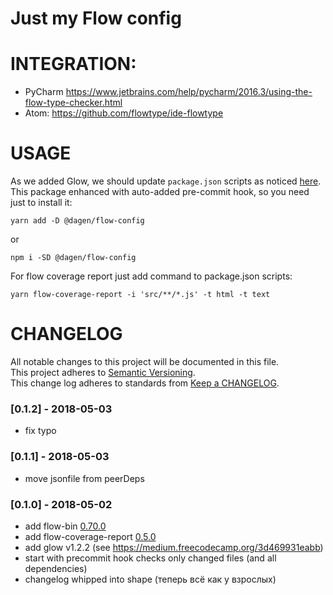 Just my Flow config
====================

# INTEGRATION:  
* PyCharm https://www.jetbrains.com/help/pycharm/2016.3/using-the-flow-type-checker.html  
* Atom: https://github.com/flowtype/ide-flowtype  

# USAGE  
As we added Glow, we should update `package.json` scripts as noticed [here](https://github.com/thejameskyle/glow#usage).  
This package enhanced with auto-added pre-commit hook, so you need just to install it:  
```
yarn add -D @dagen/flow-config
```
or
```
npm i -SD @dagen/flow-config
```

For flow coverage report just add command to package.json scripts:
```
yarn flow-coverage-report -i 'src/**/*.js' -t html -t text
```

# CHANGELOG

All notable changes to this project will be documented in this file.  
This project adheres to [Semantic Versioning](http://semver.org/).  
This change log adheres to standards from [Keep a CHANGELOG](http://keepachangelog.com).

### [0.1.2] - 2018-05-03
* fix typo

### [0.1.1] - 2018-05-03
* move jsonfile from peerDeps

### [0.1.0] - 2018-05-02
* add flow-bin [0.70.0](https://github.com/facebook/flow/releases/tag/v0.70.0)
* add flow-coverage-report [0.5.0](https://github.com/rpl/flow-coverage-report/tree/master#050)
* add glow v1.2.2 (see https://medium.freecodecamp.org/3d469931eabb)
* start with precommit hook checks only changed files (and all dependencies)
* changelog whipped into shape (теперь всё как у взрослых)
